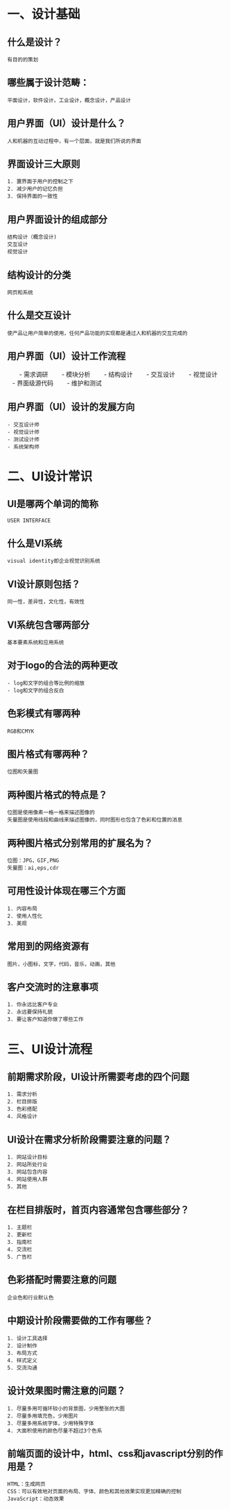 # 一、设计基础

## 什么是设计？
	有目的的策划
## 哪些属于设计范畴：
	平面设计，软件设计，工业设计，概念设计，产品设计
## 用户界面（UI）设计是什么？
	人和机器的互动过程中，有一个层面，就是我们所说的界面
## 界面设计三大原则
	1. 置界面于用户的控制之下
	2. 减少用户的记忆负担
	3. 保持界面的一致性
## 用户界面设计的组成部分
	结构设计（概念设计)  
	交互设计  
	视觉设计  
## 结构设计的分类
	网页和系统
## 什么是交互设计
	使产品让用户简单的使用，任何产品功能的实现都是通过人和机器的交互完成的
## 用户界面（UI）设计工作流程
        - 需求调研
        - 模块分析
        - 结构设计
        - 交互设计
        - 视觉设计
        - 界面级源代码
        - 维护和测试
## 用户界面（UI）设计的发展方向
	- 交互设计师
	- 视觉设计师
	- 测试设计师
	- 系统架构师
# 二、UI设计常识

## UI是哪两个单词的简称
	USER INTERFACE
## 什么是VI系统
	visual identity即企业视觉识别系统
## VI设计原则包括？
	同一性，差异性，文化性，有效性
## VI系统包含哪两部分
	基本要素系统和应用系统
## 对于logo的合法的两种更改
	- log和文字的组合等比例的缩放
	- log和文字的组合反白
## 色彩模式有哪两种
	RGB和CMYK
## 图片格式有哪两种？
	位图和矢量图
## 两种图片格式的特点是？
	位图是使用像素一格一格来描述图像的  
	矢量图是使用线段和曲线来描述图像的，同时图形也包含了色彩和位置的消息  
## 两种图片格式分别常用的扩展名为？
	位图：JPG，GIF,PNG  
	矢量图：ai,eps,cdr  
## 可用性设计体现在哪三个方面
	1. 内容布局
	2. 使用人性化
	3. 美观
## 常用到的网络资源有
	图片，小图标，文字，代码，音乐，动画，其他  
## 客户交流时的注意事项
	1. 你永远比客户专业
	2. 永远要保持礼貌
	3. 要让客户知道你做了哪些工作
# 三、UI设计流程

## 前期需求阶段，UI设计所需要考虑的四个问题
	1. 需求分析
	2. 栏目排版
	3. 色彩搭配
	4. 风格设计
## UI设计在需求分析阶段需要注意的问题？
	1. 网站设计目标
	2. 网站所处行业
	3. 网站包含内容
	4. 网站使用人群
	5. 其他
## 在栏目排版时，首页内容通常包含哪些部分？
	1. 主题栏
	2. 更新栏
	3. 指南栏
	4. 交流栏
	5. 广告栏
## 色彩搭配时需要注意的问题
	企业色和行业默认色  
## 中期设计阶段需要做的工作有哪些？
	1. 设计工具选择
	2. 设计制作
	3. 布局方式
	4. 样式定义
	5. 交流沟通
## 设计效果图时需注意的问题？
	1. 尽量多用可循环较小的背景图，少用整张的大图
	2. 尽量多用填充色，少用图片
	3. 尽量多用系统字体，少用特殊字体
	4. 大面积使用的颜色尽量不超过3个色系
## 前端页面的设计中，html、css和javascript分别的作用是？
	HTML：生成网页
	CSS：可以有效地对页面的布局、字体、颜色和其他效果实现更加精确的控制
	JavaScript：动态效果
